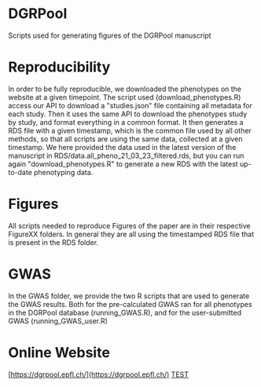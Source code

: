 # DGRPool
Scripts used for generating figures of the DGRPool manuscript

# Reproducibility
In order to be fully reproducible, we downloaded the phenotypes on the website at a given timepoint. The script used (download_phenotypes.R) access our API to download a "studies.json" file containing all metadata for each study. Then it uses the same API to download the phenotypes study by study, and format everything in a common format.
It then generates a RDS file with a given timestamp, which is the common file used by all other methods, so that all scripts are using the same data, collected at a given timestamp. We here provided the data used in the latest version of the manuscript in RDS/data.all_pheno_21_03_23_filtered.rds, but you can run again "download_phenotypes.R" to generate a new RDS with the latest up-to-date phenotyping data.

# Figures
All scripts needed to reproduce Figures of the paper are in their respective FigureXX folders. In general they are all using the timestamped RDS file that is present in the RDS folder.

# GWAS
In the GWAS folder, we provide the two R scripts that are used to generate the GWAS results. Both for the pre-calculated GWAS ran for all phenotypes in the DGRPool database (running_GWAS.R), and for the user-submitted GWAS (running_GWAS_user.R)

# Online Website
[https://dgrpool.epfl.ch/](https://dgrpool.epfl.ch/)
[TEST](https://dgrpool.epfl.ch/)
